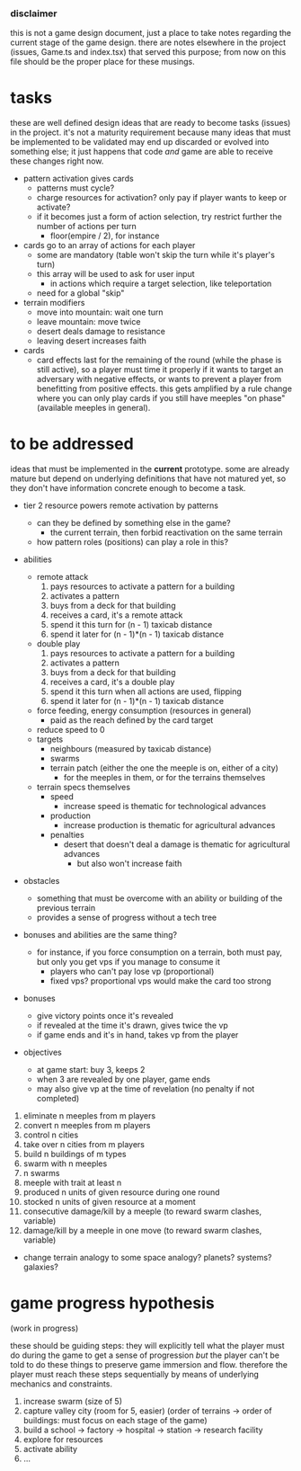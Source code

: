 ### disclaimer ###
this is not a game design document, just a place to take notes regarding the current stage of the game design.
there are notes elsewhere in the project (issues, Game.ts and index.tsx) that served this purpose; from now on this file should be the proper place for these musings.

# tasks #
these are well defined design ideas that are ready to become tasks (issues) in the project.
it's not a maturity requirement because many ideas that must be implemented to be validated may end up discarded or evolved into something else;
it just happens that code *and* game are able to receive these changes right now.

- pattern activation gives cards
  - patterns must cycle?
  - charge resources for activation? only pay if player wants to keep or activate?
  - if it becomes just a form of action selection, try restrict further the number of actions per turn
    - floor(empire / 2), for instance
- cards go to an array of actions for each player
  - some are mandatory (table won't skip the turn while it's player's turn)
  - this array will be used to ask for user input
    - in actions which require a target selection, like teleportation
  - need for a global "skip"
- terrain modifiers
  - move into mountain: wait one turn
  - leave mountain: move twice
  - desert deals damage to resistance
  - leaving desert increases faith
- cards
  - card effects last for the remaining of the round (while the phase is still active), so a player must time it properly if it wants to target an adversary with negative effects, or wants to prevent a player from benefitting from positive effects. this gets amplified by a rule change where you can only play cards if you still have meeples "on phase" (available meeples in general).

# to be addressed #
ideas that must be implemented in the **current** prototype.
some are already mature but depend on underlying definitions that have not matured yet, so they don't have information concrete enough to become a task.

- tier 2 resource powers remote activation by patterns
  - can they be defined by something else in the game?
    - the current terrain, then forbid reactivation on the same terrain
  - how pattern roles (positions) can play a role in this?

- abilities
  - remote attack
    1. pays resources to activate a pattern for a building
    2. activates a pattern
    3. buys from a deck for that building
    4. receives a card, it's a remote attack
    5. spend it this turn for (n - 1) taxicab distance
    6. spend it later for (n - 1)*(n - 1) taxicab distance
  - double play
    1. pays resources to activate a pattern for a building
    2. activates a pattern
    3. buys from a deck for that building
    4. receives a card, it's a double play
    5. spend it this turn when all actions are used, flipping
    6. spend it later for (n - 1)*(n - 1) taxicab distance
  - force feeding, energy consumption (resources in general)
    - paid as the reach defined by the card target
  - reduce speed to 0
  - targets
    - neighbours (measured by taxicab distance)
    - swarms
    - terrain patch (either the one the meeple is on, either of a city)
      - for the meeples in them, or for the terrains themselves
  - terrain specs themselves
    - speed
      - increase speed is thematic for technological advances
    - production
      - increase production is thematic for agricultural advances
    - penalties
      - desert that doesn't deal a damage is thematic for agricultural advances
        - but also won't increase faith

- obstacles
  - something that must be overcome with an ability or building of the previous terrain
  - provides a sense of progress without a tech tree

- bonuses and abilities are the same thing?
  - for instance, if you force consumption on a terrain, both must pay,
    but only you get vps if you manage to consume it
    - players who can't pay lose vp (proportional)
    - fixed vps? proportional vps would make the card too strong

- bonuses
  - give victory points once it's revealed
  - if revealed at the time it's drawn, gives twice the vp
  - if game ends and it's in hand, takes vp from the player

- objectives
  - at game start: buy 3, keeps 2
  - when 3 are revealed by one player, game ends
  - may also give vp at the time of revelation (no penalty if not completed)
1.  eliminate n meeples from m players
2.  convert n meeples from m players
3.  control n cities
4.  take over n cities from m players
5.  build n buildings of m types
6.  swarm with n meeples
7.  n swarms
8.  meeple with trait at least n
9.  produced n units of given resource during one round
10. stocked n units of given resource at a moment
11. consecutive damage/kill by a meeple (to reward swarm clashes, variable)
12. damage/kill by a meeple in one move (to reward swarm clashes, variable)

- change terrain analogy to some space analogy? planets? systems? galaxies?

# game progress hypothesis #
(work in progress)

these should be guiding steps:
they will explicitly tell what the player must do during the game to get a sense of progression *but* the player can't be told to do these things to preserve game immersion and flow.
therefore the player must reach these steps sequentially by means of underlying mechanics and constraints.
1.  increase swarm (size of 5)
2.  capture valley city (room for 5, easier)
    (order of terrains -> order of buildings: must focus on each stage of the game)
3.  build a school -> factory -> hospital -> station -> research facility
4.  explore for resources
5.  activate ability
6.  ...

